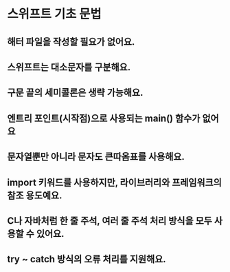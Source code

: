 # 스위프트 기초 문법

## 해터 파일을 작성할 필요가 없어요.

## 스위프트는 대소문자를 구분해요.

## 구문 끝의 세미콜론은 생략 가능해요.

## 엔트리 포인트(시작점)으로 사용되는 main() 함수가 없어요

## 문자열뿐만 아니라 문자도 큰따옴표를 사용해요.

## import 키워드를 사용하지만, 라이브러리와 프레임워크의 참조 용도예요.

## C나 자바처럼 한 줄 주석, 여러 줄 주석 처리 방식을 모두 사용할 수 있어요.

## try ~ catch 방식의 오류 처리를 지원해요.

